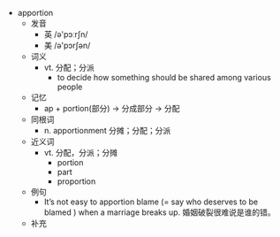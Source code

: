 - apportion
  - 发音
    - 英 /ə'pɔːrʃn/
    - 美 /ə'pɔrʃən/
  - 词义
    - vt. 分配；分派
      - to decide how something should be shared among various people
  - 记忆
    - ap + portion(部分) → 分成部分 → 分配
  - 同根词
    - n. apportionment 分摊；分配；分派
  - 近义词
    - vt. 分配，分派；分摊
      - portion
      - part
      - proportion
  - 例句
    - It’s not easy to apportion blame (=  say who deserves to be blamed  ) when a marriage breaks up. 婚姻破裂很难说是谁的错。
  - 补充